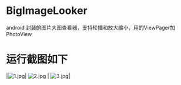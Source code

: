 # BigImageLooker
android 封装的图片大图查看器，支持轮播和放大缩小，用的ViewPager加PhotoView
# 运行截图如下
|![1.jpg](https://github.com/qiuxiaochi/BigImageLooker/blob/master/image/1.jpg)| 
![2.jpg](https://github.com/qiuxiaochi/BigImageLooker/blob/master/image/2.jpg) | 
![3.jpg](https://github.com/qiuxiaochi/BigImageLooker/blob/master/image/3.jpg)|
